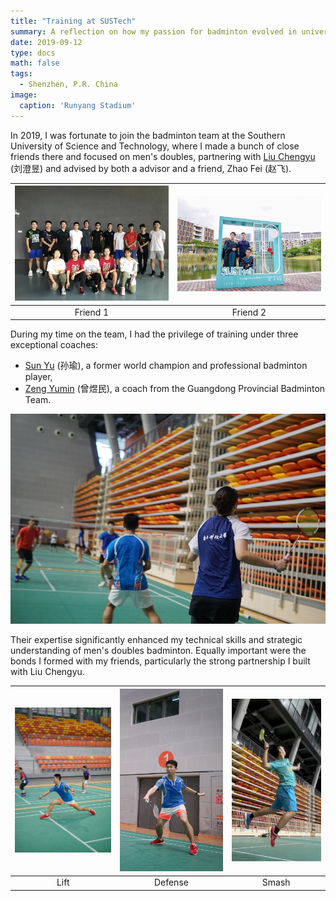```yaml
---
title: "Training at SUSTech"
summary: A reflection on how my passion for badminton evolved in university.
date: 2019-09-12
type: docs
math: false
tags:
  - Shenzhen, P.R. China
image:
  caption: 'Runyang Stadium'
---
```


In 2019, I was fortunate to join the badminton team at the Southern University of Science and Technology, where I made a bunch of close friends there and focused on men's doubles, partnering with [Liu Chengyu](http://www.jiangxingyusustech.com/page131?article_id=64) (刘澄昱) and advised by both a advisor and a friend, Zhao Fei (赵飞).

| ![Friend1](images/bmt1-2.jpg) | ![Friend2](images/bmt1-1.jpg) |
|:-----------------------------:|:----------------------------:|
| Friend 1                      | Friend 2                     |

During my time on the team, I had the privilege of training under three exceptional coaches:

- [Sun Yu](https://bwfbadminton.com/player/92736/sun-yu) (孙瑜), a former world champion and professional badminton player,  
- [Zeng Yumin](http://sport.sustech.edu.cn/show-29-4-1.html) (曾煜民), a coach from the Guangdong Provincial Badminton Team.

![SUSTech Coach](images/bmt1-6.jpg)

Their expertise significantly enhanced my technical skills and strategic understanding of men's doubles badminton. Equally important were the bonds I formed with my friends, particularly the strong partnership I built with Liu Chengyu.

| ![Drop Shot](images/bmt1-3.jpg) | ![Doubles Play](images/bmt1-4.jpg) | ![Smash](images/bmt1-5.jpg) |
|:------------------------------:|:----------------------------------:|:----------------------------:|
| Lift                     | Defense                       | Smash                        |
